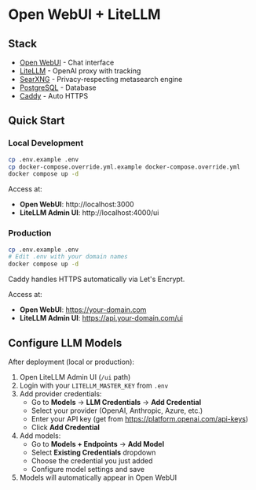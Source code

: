 # Open WebUI + LiteLLM

## Stack

- [Open WebUI](https://github.com/open-webui/open-webui) - Chat interface
- [LiteLLM](https://github.com/BerriAI/litellm) - OpenAI proxy with tracking
- [SearXNG](https://github.com/searxng/searxng) - Privacy-respecting metasearch engine
- [PostgreSQL](https://www.postgresql.org/) - Database
- [Caddy](https://caddyserver.com/) - Auto HTTPS

## Quick Start

### Local Development

```bash
cp .env.example .env
cp docker-compose.override.yml.example docker-compose.override.yml
docker compose up -d
```

Access at:
- **Open WebUI**: http://localhost:3000
- **LiteLLM Admin UI**: http://localhost:4000/ui

### Production

```bash
cp .env.example .env
# Edit .env with your domain names
docker compose up -d
```

Caddy handles HTTPS automatically via Let's Encrypt.

Access at:
- **Open WebUI**: https://your-domain.com
- **LiteLLM Admin UI**: https://api.your-domain.com/ui

## Configure LLM Models

After deployment (local or production):

1. Open LiteLLM Admin UI (`/ui` path)
2. Login with your `LITELLM_MASTER_KEY` from `.env`
3. Add provider credentials:
   - Go to **Models** → **LLM Credentials** → **Add Credential**
   - Select your provider (OpenAI, Anthropic, Azure, etc.)
   - Enter your API key (get from https://platform.openai.com/api-keys)
   - Click **Add Credential**
4. Add models:
   - Go to **Models + Endpoints** → **Add Model**
   - Select **Existing Credentials** dropdown
   - Choose the credential you just added
   - Configure model settings and save
5. Models will automatically appear in Open WebUI
